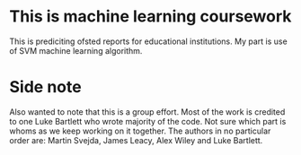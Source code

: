 # This is machine learning coursework
This is prediciting ofsted reports for educational institutions. My part is use of SVM machine learning algorithm.

# Side note
Also wanted to note that this is a group effort. Most of the work is credited to one Luke Bartlett who wrote majority of the code. Not sure which part is whoms as we keep working on it together. The authors in no particular order are: Martin Svejda, James Leacy, Alex Wiley and Luke Bartlett.